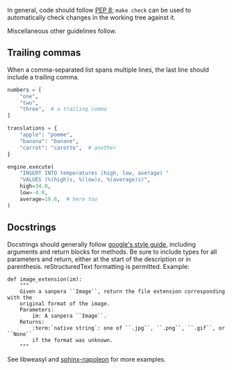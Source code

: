 In general, code should follow [PEP 8]; `make check` can be used to automatically check changes in the working tree against it.

Miscellaneous other guidelines follow.

## Trailing commas

When a comma-separated list spans multiple lines, the last line should include a trailing comma.

```python
numbers = [
    "one",
    "two",
    "three",  # a trailing comma
]
```

```python
translations = {
    "apple": "pomme",
    "banana": "banane",
    "carrot": "carotte",  # another
}
```

```python
engine.execute(
    "INSERT INTO temperatures (high, low, average) "
    "VALUES (%(high)s, %(low)s, %(average)s)",
    high=34.0,
    low=-4.0,
    average=19.6,  # here too
)
```

## Docstrings

Docstrings should generally follow [google's style guide], including arguments and return blocks for methods. Be sure to include types for all parameters and return, either at the start of the description or in parenthesis.  reStructuredText formatting is permitted. Example:
```
def image_extension(im):
    """
    Given a sanpera ``Image``, return the file extension corresponding with the
    original format of the image.
    Parameters:
        im: A sanpera ``Image``.
    Returns:
        :term:`native string`: one of ``.jpg``, ``.png``, ``.gif``, or ``None``
        if the format was unknown.
    """
```

See libweasyl and [sphinx-napoleon] for more examples.

  [PEP 8]: https://www.python.org/dev/peps/pep-0008/ "PEP 8 -- Style Guide for Python Code"
  [google's style guide]: http://google.github.io/styleguide/pyguide.html?showone=Comments#Comments "Google's guidelines for docstrings"
  [sphinx-napoleon]: https://pypi.python.org/pypi/sphinxcontrib-napoleon 'the Sphinx "napoleon" extension documentation'